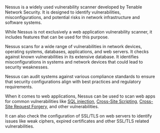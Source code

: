 Nessus is a widely used vulnerability scanner developed by Tenable Network Security. It is designed to identify vulnerabilities, misconfigurations, and potential risks in network infrastructure and software systems. 

While Nessus is not exclusively a web application vulnerability scanner, it includes features that can be used for this purpose. 

Nessus scans for a wide range of vulnerabilities in network devices, operating systems, databases, applications, and web servers. It checks against known vulnerabilities in its extensive database. It identifies misconfigurations in systems and network devices that could lead to security weaknesses.

Nessus can audit systems against various compliance standards to ensure that security configurations align with best practices and regulatory requirements.

When it comes to web applications, Nessus can be used to scan web apps for common vulnerabilities like [SQL injection](), [Cross-Site Scripting](), [Cross-Site Request Forgery](), and other vulnerabilities.

It can also check the configuration of SSL/TLS on web servers to identify issues like weak ciphers, expired certificates and other SSL/TLS related vulnerabilities.

